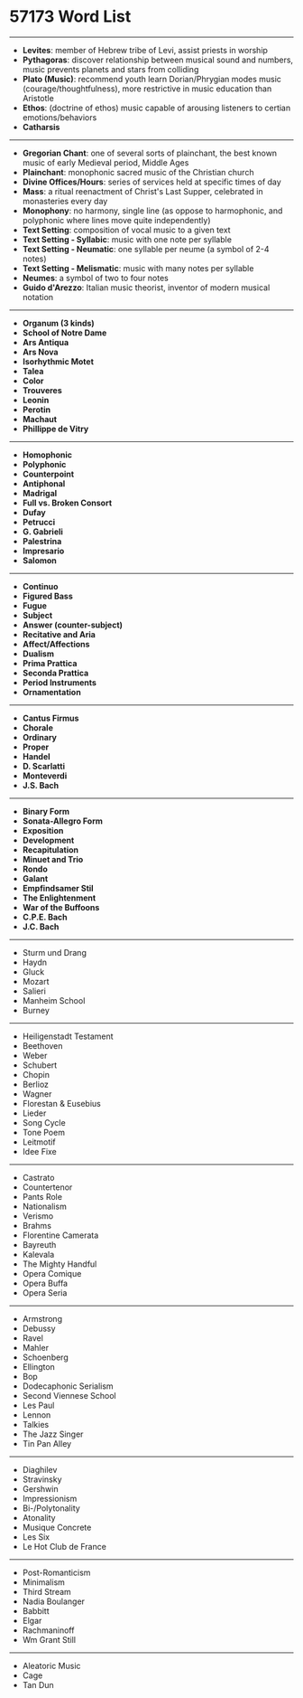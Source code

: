 # 57173 Word List

---

- __Levites__: member of Hebrew tribe of Levi, assist priests in worship
- __Pythagoras__: discover relationship between musical sound and numbers, music prevents planets and stars from colliding
- __Plato (Music)__: recommend youth learn Dorian/Phrygian modes music (courage/thoughtfulness), more restrictive in music education than Aristotle
- __Ethos__: (doctrine of ethos) music capable of arousing listeners to certian emotions/behaviors
- __Catharsis__

---

- __Gregorian Chant__: one of several sorts of plainchant, the best known music of early Medieval period, Middle Ages
- __Plainchant__: monophonic sacred music of the Christian church
- __Divine Offices/Hours__: series of services held at specific times of day
- __Mass__: a ritual reenactment of Christ's Last Supper, celebrated in monasteries every day
- __Monophony__: no harmony, single line (as oppose to harmophonic, and polyphonic where lines move quite independently)
- __Text Setting__: composition of vocal music to a given text
- __Text Setting - Syllabic__: music with one note per syllable
- __Text Setting - Neumatic__: one syllable per neume (a symbol of 2-4 notes)
- __Text Setting - Melismatic__: music with many notes per syllable
- __Neumes__: a symbol of two to four notes
- __Guido d'Arezzo__: Italian music theorist, inventor of modern musical notation

---

- __Organum (3 kinds)__
- __School of Notre Dame__
- __Ars Antiqua__
- __Ars Nova__
- __Isorhythmic Motet__
- __Talea__
- __Color__
- __Trouveres__
- __Leonin__
- __Perotin__
- __Machaut__
- __Phillippe de Vitry__

---

- __Homophonic__
- __Polyphonic__
- __Counterpoint__
- __Antiphonal__
- __Madrigal__
- __Full vs. Broken Consort__
- __Dufay__
- __Petrucci__
- __G. Gabrieli__
- __Palestrina__
- __Impresario__
- __Salomon__

---

- __Continuo__
- __Figured Bass__
- __Fugue__
- __Subject__
- __Answer (counter-subject)__
- __Recitative and Aria__
- __Affect/Affections__
- __Dualism__
- __Prima Prattica__
- __Seconda Prattica__
- __Period Instruments__
- __Ornamentation__

---

- __Cantus Firmus__
- __Chorale__
- __Ordinary__
- __Proper__
- __Handel__
- __D. Scarlatti__
- __Monteverdi__
- __J.S. Bach__

---

- __Binary Form__
- __Sonata-Allegro Form__
- __Exposition__
- __Development__
- __Recapitulation__
- __Minuet and Trio__
- __Rondo__
- __Galant__
- __Empfindsamer Stil__
- __The Enlightenment__
- __War of the Buffoons__
- __C.P.E. Bach__
- __J.C. Bach__

---

- Sturm und Drang
- Haydn
- Gluck
- Mozart
- Salieri
- Manheim School
- Burney

---

- Heiligenstadt Testament
- Beethoven
- Weber
- Schubert
- Chopin
- Berlioz
- Wagner
- Florestan & Eusebius
- Lieder
- Song Cycle
- Tone Poem
- Leitmotif
- Idee Fixe

---

- Castrato
- Countertenor
- Pants Role
- Nationalism
- Verismo
- Brahms
- Florentine Camerata
- Bayreuth
- Kalevala
- The Mighty Handful
- Opera Comique
- Opera Buffa
- Opera Seria

---

- Armstrong
- Debussy
- Ravel
- Mahler
- Schoenberg
- Ellington
- Bop
- Dodecaphonic Serialism
- Second Viennese School
- Les Paul
- Lennon
- Talkies
- The Jazz Singer
- Tin Pan Alley

---

- Diaghilev
- Stravinsky
- Gershwin
- Impressionism
- Bi-/Polytonality
- Atonality
- Musique Concrete
- Les Six
- Le Hot Club de France

---

- Post-Romanticism
- Minimalism
- Third Stream
- Nadia Boulanger
- Babbitt
- Elgar
- Rachmaninoff
- Wm Grant Still

---

- Aleatoric Music
- Cage
- Tan Dun
